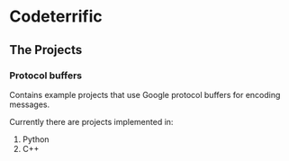 # Codeterrific

## The Projects

### Protocol buffers
Contains example projects that use Google protocol buffers for encoding messages. 

Currently there are projects implemented in:
1. Python
2. C++